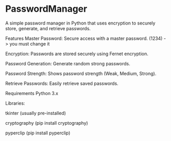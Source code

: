 # PasswordManager
A simple password manager in Python that uses encryption to securely store, generate, and retrieve passwords.

Features
Master Password: Secure access with a master password. (1234) -> you must change it

Encryption: Passwords are stored securely using Fernet encryption.

Password Generation: Generate random strong passwords.

Password Strength: Shows password strength (Weak, Medium, Strong).

Retrieve Passwords: Easily retrieve saved passwords.

Requirements
Python 3.x

Libraries:

tkinter (usually pre-installed)

cryptography (pip install cryptography)

pyperclip (pip install pyperclip)
